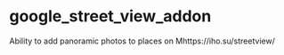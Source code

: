 # google_street_view_addon
Ability to add panoramic photos to places on Mhttps://iho.su/streetview/
